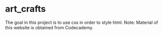 # art_crafts

The goal in this project is to use css in order to style html.
Note: Material of this website is obtained from Codecademy.

